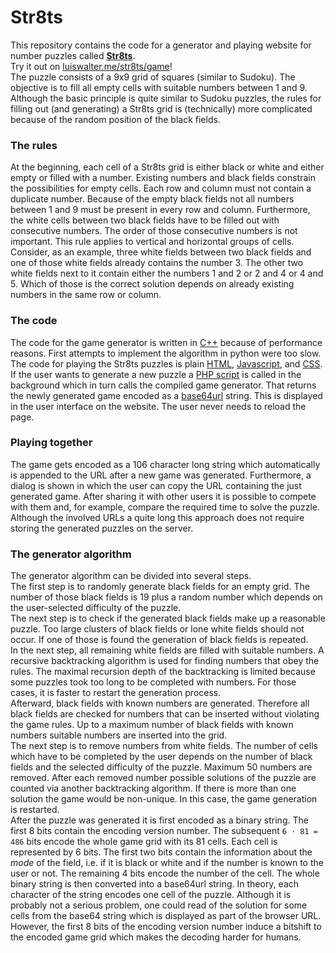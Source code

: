 # Str8ts
This repository contains the code for a generator and playing website for number puzzles called **[Str8ts](https://en.wikipedia.org/wiki/Str8ts)**.  
Try it out on [luiswalter.me/str8ts/game](https://luiswalter.me/str8ts/game)!  
The puzzle consists of a 9x9 grid of squares (similar to Sudoku). The objective is to fill all empty cells with suitable numbers between 1 and 9.  
Although the basic principle is quite similar to Sudoku puzzles, the rules for filling out (and generating) a Str8ts grid is (technically) more complicated because of the random position of the black fields.
### The rules
At the beginning, each cell of a Str8ts grid is either black or white and either empty or filled with a number. Existing numbers and black fields constrain the possibilities for empty cells. Each row and column must not contain a duplicate number. Because of the empty black fields not all numbers between 1 and 9 must be present in every row and column. Furthermore, the white cells between two black fields have to be filled out with consecutive numbers. The order of those consecutive numbers is not important. This rule applies to vertical and horizontal groups of cells.  
Consider, as an example, three white fields between two black fields and one of those white fields already contains the number 3. The other two white fields next to it contain either the numbers 1 and 2 or 2 and 4 or 4 and 5. Which of those is the correct solution depends on already existing numbers in the same row or column.
### The code
The code for the game generator is written in [C++](C++) because of performance reasons. First attempts to implement the algorithm in python were too slow.  
The code for playing the Str8ts puzzles is plain [HTML](index.html), [Javascript](str8ts.js), and [CSS](str8ts.css). If the user wants to generate a new puzzle 
a [PHP script](getGame.php) is called in the background which in turn calls the compiled game generator. That returns the newly generated game encoded as a [base64url](https://tools.ietf.org/html/rfc4648) string. This is displayed in the user interface on the website. The user never needs to reload the page.
### Playing together
The game gets encoded as a 106 character long string which automatically is appended to the URL after a new game was generated. Furthermore, a dialog is shown in which the user can copy the URL containing the just generated game. After sharing it with other users it is possible to compete with them and, for example, compare the required time to solve the puzzle.  
Although the involved URLs a quite long this approach does not require storing the generated puzzles on the server.
### The generator algorithm
The generator algorithm can be divided into several steps.  
The first step is to randomly generate black fields for an empty grid. The number of those black fields is 19 plus a random number which depends on the user-selected difficulty of the puzzle.  
The next step is to check if the generated black fields make up a reasonable puzzle. Too large clusters of black fields or lone white fields should not occur. If one of those is found the generation of black fields is repeated.  
In the next step, all remaining white fields are filled with suitable numbers. A recursive backtracking algorithm is used for finding numbers that obey the rules. The maximal recursion depth of the backtracking is limited because some puzzles took too long to be completed with numbers. For those cases, it is faster to restart the generation process.  
Afterward, black fields with known numbers are generated. Therefore all black fields are checked for numbers that can be inserted without violating the game rules. Up to a maximum number of black fields with known numbers suitable numbers are inserted into the grid.  
The next step is to remove numbers from white fields. The number of cells which have to be completed by the user depends on the number of black fields and the selected difficulty of the puzzle. Maximum 50 numbers are removed. After each removed number possible solutions of the puzzle are counted via another backtracking algorithm. If there is more than one solution the game would be non-unique. In this case, the game generation is restarted.  
After the puzzle was generated it is first encoded as a binary string. The first 8 bits contain the encoding version number. The subsequent `6 ⋅ 81 = 486` bits encode the whole game grid with its 81 cells. Each cell is represented by 6 bits. The first two bits contain the information about the *mode* of the field, i.e. if it is black or white and if the number is known to the user or not. The remaining 4 bits encode the number of the cell. The whole binary string is then converted into a base64url string. In theory, each character of the string encodes one cell of the puzzle. Although it is probably not a serious problem, one could read of the solution for some cells from the base64 string which is displayed as part of the browser URL. However, the first 8 bits of the encoding version number induce a bitshift to the encoded game grid which makes the decoding harder for humans.